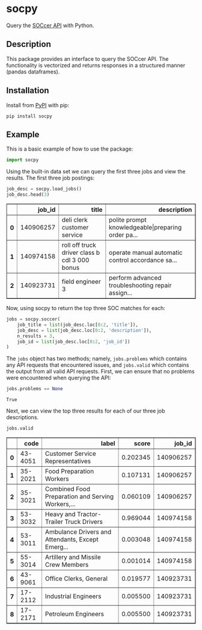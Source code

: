 # socpy
Query the [SOCcer API](https://soccer.nci.nih.gov/soccer/) 
with Python.

## Description
This package provides an interface to query the SOCcer API.
The functionality is vectorized and returns responses in a
structured manner (pandas dataframes).

## Installation
Install from [PyPI](https://pypi.org/) with pip:
```
pip install socpy
```

## Example
This is a basic example of how to use the package:


```python
import socpy
```

Using the built-in data set we can query the first three jobs and view the results. The first three job postings:


```python
job_desc = socpy.load_jobs()
job_desc.head(3)
```




<div>
<table border="1" class="dataframe">
  <thead>
    <tr style="text-align: right;">
      <th></th>
      <th>job_id</th>
      <th>title</th>
      <th>description</th>
    </tr>
  </thead>
  <tbody>
    <tr>
      <th>0</th>
      <td>140906257</td>
      <td>deli clerk customer service</td>
      <td>polite prompt knowledgeable|preparing order pa...</td>
    </tr>
    <tr>
      <th>1</th>
      <td>140974158</td>
      <td>roll off truck driver class b cdl 3 000 bonus</td>
      <td>operate manual automatic control accordance sa...</td>
    </tr>
    <tr>
      <th>2</th>
      <td>140923731</td>
      <td>field engineer 3</td>
      <td>perform advanced troubleshooting repair assign...</td>
    </tr>
  </tbody>
</table>
</div>



Now, using socpy to return the top three SOC matches for each:


```python
jobs = socpy.soccer(
    job_title = list(job_desc.loc[0:2, 'title']),
    job_desc = list(job_desc.loc[0:2, 'description']),
    n_results = 3,
    job_id = list(job_desc.loc[0:2, 'job_id'])
)
```

The `jobs` object has two methods; namely, `jobs.problems` which contains any API requests that encountered issues, and `jobs.valid` which contains the output from all valid API requests. First, we can ensure that no problems were encountered when querying the API:


```python
jobs.problems == None
```




    True



Next, we can view the top three results for each of our three job descriptions.


```python
jobs.valid
```




<div>
<table border="1" class="dataframe">
  <thead>
    <tr style="text-align: right;">
      <th></th>
      <th>code</th>
      <th>label</th>
      <th>score</th>
      <th>job_id</th>
    </tr>
  </thead>
  <tbody>
    <tr>
      <th>0</th>
      <td>43-4051</td>
      <td>Customer Service Representatives</td>
      <td>0.202345</td>
      <td>140906257</td>
    </tr>
    <tr>
      <th>1</th>
      <td>35-2021</td>
      <td>Food Preparation Workers</td>
      <td>0.107131</td>
      <td>140906257</td>
    </tr>
    <tr>
      <th>2</th>
      <td>35-3021</td>
      <td>Combined Food Preparation and Serving Workers,...</td>
      <td>0.060109</td>
      <td>140906257</td>
    </tr>
    <tr>
      <th>3</th>
      <td>53-3032</td>
      <td>Heavy and Tractor-Trailer Truck Drivers</td>
      <td>0.969044</td>
      <td>140974158</td>
    </tr>
    <tr>
      <th>4</th>
      <td>53-3011</td>
      <td>Ambulance Drivers and Attendants, Except Emerg...</td>
      <td>0.003048</td>
      <td>140974158</td>
    </tr>
    <tr>
      <th>5</th>
      <td>55-3014</td>
      <td>Artillery and Missile Crew Members</td>
      <td>0.001014</td>
      <td>140974158</td>
    </tr>
    <tr>
      <th>6</th>
      <td>43-9061</td>
      <td>Office Clerks, General</td>
      <td>0.019577</td>
      <td>140923731</td>
    </tr>
    <tr>
      <th>7</th>
      <td>17-2112</td>
      <td>Industrial Engineers</td>
      <td>0.005500</td>
      <td>140923731</td>
    </tr>
    <tr>
      <th>8</th>
      <td>17-2171</td>
      <td>Petroleum Engineers</td>
      <td>0.005500</td>
      <td>140923731</td>
    </tr>
  </tbody>
</table>
</div>
